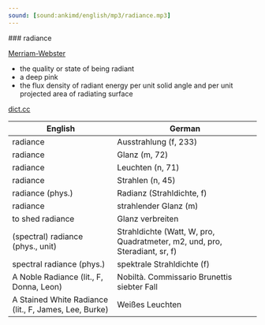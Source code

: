 ```yaml
---
sound: [sound:ankimd/english/mp3/radiance.mp3]
---
```


\### radiance

[Merriam-Webster](https://www.merriam-webster.com/dictionary/radiance)

- the quality or state of being radiant
- a deep pink
- the flux density of radiant energy per unit solid angle and per unit projected area of radiating surface

[dict.cc](https://www.dict.cc/radiance)

| English        | German       |
| -------------- | ------------ |
| radiance | Ausstrahlung (f, 233) |
| radiance | Glanz (m, 72) |
| radiance | Leuchten (n, 71) |
| radiance | Strahlen (n, 45) |
| radiance (phys.) | Radianz (Strahldichte, f) |
| radiance | strahlender Glanz (m) |
| to shed radiance | Glanz verbreiten |
| (spectral) radiance (phys., unit) | Strahldichte (Watt, W, pro, Quadratmeter, m2, und, pro, Steradiant, sr, f) |
| spectral radiance (phys.) | spektrale Strahldichte (f) |
| A Noble Radiance (lit., F, Donna, Leon) | Nobiltà. Commissario Brunettis siebter Fall |
| A Stained White Radiance (lit., F, James, Lee, Burke) | Weißes Leuchten |

